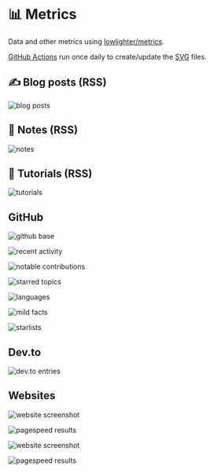 # 📊 Metrics

Data and other metrics using [lowlighter/metrics](https://github.com/lowlighter/metrics).

[GitHub Actions](.github/workflows) run once daily to create/update the [SVG](svg) files.

## ✍ Blog posts (RSS)

![blog posts](svg/metrics-rss-blog.svg)

## 📝 Notes (RSS)

![notes](svg/metrics-rss-notes.svg)

## 📑 Tutorials (RSS)

![tutorials](svg/metrics-rss-tutorials.svg)

## GitHub

![github base](svg/metrics-gh-base.svg)

![recent activity](svg/metrics-gh-recent-activity.svg)

![notable contributions](svg/metrics-gh-notable-contributions.svg)

![starred topics](svg/metrics-gh-starred-topics.svg)

![languages](svg/metrics-gh-languages.svg)

![mild facts](svg/metrics-gh-mild-facts.svg)

![starlists](svg/metrics-gh-starlists.svg)

## Dev.to

![dev.to entries](svg/metrics-rss-dev.to.svg)

## Websites

![website screenshot](svg/metrics-web-screenshot.svg)

![pagespeed results](svg/metrics-web-pagespeed.svg)

![website screenshot](svg/metrics-web-screenshot-2.svg)

![pagespeed results](svg/metrics-web-pagespeed-2.svg)

<!-- ## Full Metrics

![full metrics](svg/metrics-gh-full-metrics.svg) -->
